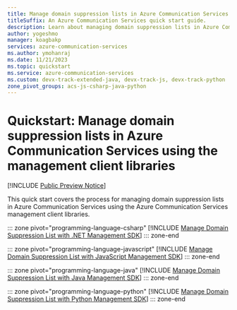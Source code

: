 ```yaml
---
title: Manage domain suppression lists in Azure Communication Services using the management client libraries
titleSuffix: An Azure Communication Services quick start guide.
description: Learn about managing domain suppression lists in Azure Communication Services using the management client libraries
author: yogeshmo
manager: koagbakp
services: azure-communication-services
ms.author: ymohanraj
ms.date: 11/21/2023
ms.topic: quickstart
ms.service: azure-communication-services
ms.custom: devx-track-extended-java, devx-track-js, devx-track-python
zone_pivot_groups: acs-js-csharp-java-python
---
```


# Quickstart: Manage domain suppression lists in Azure Communication Services using the management client libraries

[!INCLUDE [Public Preview Notice](../../includes/public-preview-include-document.md)]

This quick start covers the process for managing domain suppression lists in Azure Communication Services using the Azure Communication Services management client libraries.

::: zone pivot="programming-language-csharp"
[!INCLUDE [Manage Domain Suppression List with .NET Management SDK](./includes/manage-suppression-list-net.md)]
::: zone-end

::: zone pivot="programming-language-javascript"
[!INCLUDE [Manage Domain Suppression List with JavaScript Management SDK](./includes/manage-suppression-list-js.md)]
::: zone-end

::: zone pivot="programming-language-java"
[!INCLUDE [Manage Domain Suppression List with Java Management SDK](./includes/manage-suppression-list-java.md)]
::: zone-end

::: zone pivot="programming-language-python"
[!INCLUDE [Manage Domain Suppression List with Python Management SDK](./includes/manage-suppression-list-python.md)]
::: zone-end

